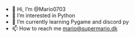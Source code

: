 - 👋 Hi, I’m @Mario0703
- 👀 I’m interested in Python
- 🌱 I’m currently learning Pygame and discord py
- 📫 How to reach me mario@supermario.dk

<!---
Mario0703/Mario0703 is a ✨ special ✨ repository because its `README.md` (this file) appears on your GitHub profile.
You can click the Preview link to take a look at your changes.
--->
